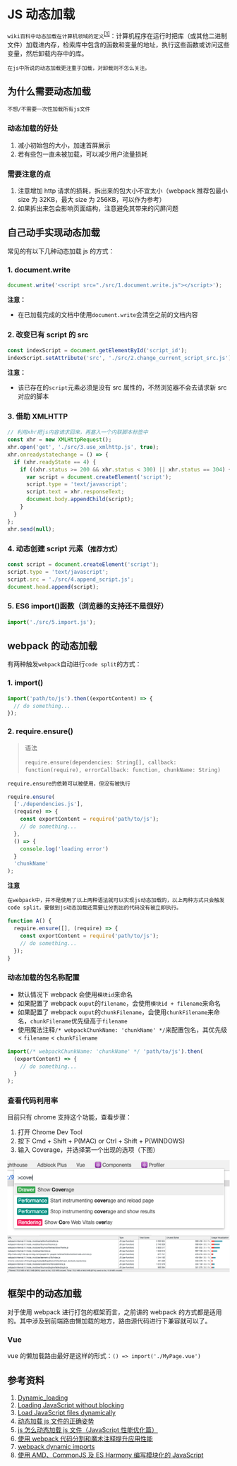 # JS 动态加载

`wiki百科中动态加载在计算机领域的定义`<sup>[[1]](https://en.wikipedia.org/wiki/Dynamic_loading)</sup>：计算机程序在运行时把库（或其他二进制文件）加载进内存，检索库中包含的函数和变量的地址，执行这些函数或访问这些变量，然后卸载内存中的库。

`在js中所说的动态加载更注重于加载，对卸载则不怎么关注。`

## 为什么需要动态加载

`不想/不需要一次性加载所有js文件`

### 动态加载的好处

1. 减小初始包的大小，加速首屏展示
2. 若有些包一直未被加载，可以减少用户流量损耗

### 需要注意的点

1. 注意增加 http 请求的损耗，拆出来的包大小不宜太小（webpack 推荐包最小 size 为 32KB，最大 size 为 256KB，可以作为参考）
2. 如果拆出来包会影响页面结构，注意避免其带来的闪屏问题

## 自己动手实现动态加载

常见的有以下几种动态加载 js 的方式：

### 1. document.write

```js
document.write('<script src="./src/1.document.write.js"></script>');
```

**注意：**

- 在已加载完成的文档中使用`document.write`会清空之前的文档内容

### 2. 改变已有 script 的 src

```js
const indexScript = document.getElementById('script_id');
indexScript.setAttribute('src', './src/2.change_current_script_src.js');
```

**注意：**

- 该已存在的`script`元素必须是没有 src 属性的，不然浏览器不会去请求新 src 对应的脚本

### 3. 借助 XMLHTTP

```js
// 利用xhr把js内容请求回来，再塞入一个内联脚本标签中
const xhr = new XMLHttpRequest();
xhr.open('get', './src/3.use_xmlhttp.js', true);
xhr.onreadystatechange = () => {
  if (xhr.readyState == 4) {
    if ((xhr.status >= 200 && xhr.status < 300) || xhr.status == 304) {
      var script = document.createElement('script');
      script.type = 'text/javascript';
      script.text = xhr.responseText;
      document.body.appendChild(script);
    }
  }
};
xhr.send(null);
```

### 4. 动态创建 script 元素（`推荐方式`）

```js
const script = document.createElement('script');
script.type = 'text/javascript';
script.src = './src/4.append_script.js';
document.head.append(script);
```

### 5. ES6 import()函数（浏览器的支持还不是很好）

```js
import('./src/5.import.js');
```

## webpack 的动态加载

有两种触发`webpack`自动进行`code split`的方式：

### 1. import()

```js
import('path/to/js').then((exportContent) => {
  // do something...
});
```

### 2. require.ensure()

> 语法
>
> `require.ensure(dependencies: String[], callback: function(require), errorCallback: function, chunkName: String)`

`require.ensure的依赖可以被使用，但没有被执行`

```js
require.ensure(
  ['./dependencies.js'],
  (require) => {
    const exportContent = require('path/to/js');
    // do something...
  },
  () => {
    console.log('loading error')
  }
  'chunkName'
);
```

**注意**

`在webpack中，并不是使用了以上两种语法就可以实现js动态加载的，以上两种方式只会触发code split，要做到js动态加载还需要让分割出的代码没有被立即执行。`

```js
function A() {
  require.ensure([], (require) => {
    const exportContent = require('path/to/js');
    // do something...
  });
}
```

### 动态加载的包名称配置

- 默认情况下 webpack 会使用`模块id`来命名
- 如果配置了 webpack `ouput`的`filename`，会使用`模块id + filename`来命名
- 如果配置了 webpack `ouput`的`chunkFilename`，会使用`chunkFilename`来命名，`chunkFilename`优先级高于`filename`
- 使用魔法注释`/* webpackChunkName: 'chunkName' */`来配置包名，其优先级 < `filename` < `chunkFilename`

```js
import(/* webpackChunkName: 'chunkName' */ 'path/to/js').then(
  (exportContent) => {
    // do something...
  }
);
```

### 查看代码利用率

目前只有 chrome 支持这个功能，查看步骤：

1. 打开 Chrome Dev Tool
2. 按下 Cmd + Shift + P(MAC) or Ctrl + Shift + P(WINDOWS)
3. 输入 Coverage，并选择第一个出现的选项（下图）

![coverage](./images/coverage.png)
![coverage_result](./images/coverage_result.png)

## 框架中的动态加载

对于使用 webpack 进行打包的框架而言，之前讲的 webpack 的方式都是适用的。其中涉及到前端路由懒加载的地方，路由源代码进行下兼容就可以了。

### Vue

vue 的懒加载路由最好是这样的形式：`() => import('./MyPage.vue')`

## 参考资料

1. [Dynamic_loading](https://en.wikipedia.org/wiki/Dynamic_loading)
2. [Loading JavaScript without blocking](https://humanwhocodes.com/blog/2009/06/23/loading-javascript-without-blocking/)
3. [Load JavaScript files dynamically](https://aaronsmith.online/easily-load-an-external-script-using-javascript/)
4. [动态加载 js 文件的正确姿势](https://github.com/letiantian/how-to-load-dynamic-script)
5. [js 怎么动态加载 js 文件（JavaScript 性能优化篇）](https://cloud.tencent.com/developer/article/1529732)
6. [使用 webpack 代码分割和魔术注释提升应用性能](https://segmentfault.com/a/1190000039134142)
7. [webpack dynamic imports](https://webpack.js.org/guides/code-splitting/#dynamic-imports)
8. [使用 AMD、CommonJS 及 ES Harmony 编写模块化的 JavaScript](https://justineo.github.io/singles/writing-modular-js/)

